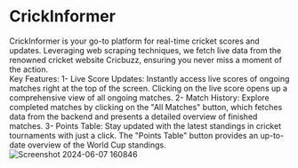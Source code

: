 # CrickInformer
CrickInformer is your go-to platform for real-time cricket scores and updates. Leveraging web scraping techniques, we fetch live data from the renowned cricket website Cricbuzz, ensuring you never miss a moment of the action.<br>
Key Features:
1- Live Score Updates: Instantly access live scores of ongoing matches right at the top of the screen. Clicking on the live score opens up a comprehensive view of all ongoing matches.
2- Match History: Explore completed matches by clicking on the "All Matches" button, which fetches data from the backend and presents a detailed overview of finished matches.
3- Points Table: Stay updated with the latest standings in cricket tournaments with just a click. The "Points Table" button provides an up-to-date overview of the World Cup standings.![Screenshot 2024-06-07 160846](https://github.com/lakshay8088/CrickInformer/assets/107973384/0cb8f91d-be11-4ab7-a173-8e294139c138)
